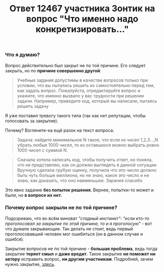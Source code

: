 ﻿---
title: "Ответ 12467 участника Зонтик на вопрос \"Что именно надо конкретизировать...\""
se.owner.user_id: 532877
se.owner.display_name: "Зонтик"
se.owner.link: "https://ru.meta.stackoverflow.com/users/532877/%d0%97%d0%be%d0%bd%d1%82%d0%b8%d0%ba"
se.answer_id: 12467
se.question_id: 12465
se.post_type: answer
se.is_accepted: False
---
<h3>Что я думаю?</h3>
<p>Вопрос действительно был закрыт не по той причине. Его следует закрыть, но по <strong>причине совершенно другой</strong>:</p>
<blockquote>
<p>Учебные задания допустимы в качестве вопросов только при условии, что вы пытались решить их самостоятельно перед тем, как задать вопрос. Пожалуйста, отредактируйте вопрос и укажите, что именно вызвало у вас трудности при решении задачи. Например, приведите код, который вы написали, пытаясь решить задачу</p>
</blockquote>
<p>Я уже поставил тревогу такого типа (так как нет репутации, чтобы голосовать за закрытие).</p>
<p>Почему? Взгляните-ка ещё разок на текст вопроса:</p>
<blockquote>
<p>Задача: найдите минимальное N такое, что если из чисел 1,2,3...,N убрать любые 1000 чисел, то из оставшихся можно выбрать ровно 1000 чисел с суммой N.</p>
</blockquote>
<blockquote>
<p>Сначала хотела написать код, чтобы получить ответ, но поняла, что не представляю, как он должен выглядеть в данной ситуации.
Вручную сделала грубую оценку, получила что это число должно быть чуть больше миллиона, но не знаю, какое это число и не знаю, как доказать, что оно наименьшее.
Заранее спасибо</p>
</blockquote>
<p>Это явно задание <strong>без попыток решения</strong>. Вернее, попытки-то может и были, но <strong>в вопросе их нет.</strong></p>
<h3>Почему вопрос закрыли не по той причине?</h3>
<p>Подозреваю, что во всём виноват <em>&quot;стадный инстинкт&quot;</em>: <em>&quot;если кто-то проголосовал за закрытие по этой причине, то и я проголосую&quot;</em> - вот что думали закрывающие.
Так делать не стоит, ведь первый проголосовавший человек мог ошибиться (он в данном случае и ошибся).</p>
<p>Закрытие вопросов не по той причине - <strong>большая проблема</strong>, ведь тогда закрытие <strong>теряет смыл</strong> и <strong>даже вредит</strong>. Такое закрытие <strong>не поможет ни автору</strong> исправить вопрос, <strong>ни другим участникам</strong>. Подробней, зачем нужно закрытие, <a href="https://ru.meta.stackoverflow.com/questions/1936/%d0%97%d0%b0%d1%87%d0%b5%d0%bc-%d0%bd%d0%b0-%d1%81%d0%b0%d0%b9%d1%82%d0%b5-%d0%bf%d1%80%d0%b8%d1%81%d1%83%d1%82%d1%81%d1%82%d0%b2%d1%83%d0%b5%d1%82-%d1%84%d1%83%d0%bd%d0%ba%d1%86%d0%b8%d0%be%d0%bd%d0%b0%d0%bb-%d0%b7%d0%b0%d0%ba%d1%80%d1%8b%d1%82%d0%b8%d1%8f-%d0%b2%d0%be%d0%bf%d1%80%d0%be%d1%81%d0%be%d0%b2">здесь</a>.</p>

